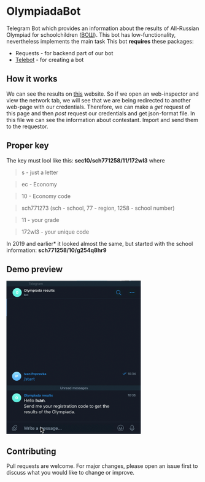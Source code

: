 # OlympiadaBot
Telegram Bot which provides an information about the results of All-Russian Olympiad for schoolchildren ([ВОШ](https://vos.olimpiada.ru/2020/school)). This bot has low-functionality, nevertheless implements the main task
This bot **requires** these packages:
* Requests - for backend part of our bot
* [Telebot](https://github.com/eternnoir/pyTelegramBotAPI) - for creating a bot

## How it works
We can see the results on [this](https://online.olimpiada.ru) website. So if we open an web-inspector and view the network tab, we will see that we are being redirected to another web-page with our credentials. Therefore, we can make a *get* request of this page and then *post* request our credentials and get json-format file. In this file we can see the information about contestant. Import and send them to the requestor.

## Proper key
The key must lool like this: **sec10/sch771258/11/172wl3** where
> s - just a letter

> ec - Economy

> 10 - Economy code

> sch771273 (sch - school, 77 - region, 1258 - school number)

> 11 - your grade

> 172wl3 - your unique code

In 2019 and earlier* it looked almost the same, but started with the school information: **sch771258/10/g254q8hr9**

## Demo preview
<img src="https://github.com/IvanTheBrains/OlympiadaBot/blob/main/demo_run.gif" width="350" height="400"/>

## Contributing
Pull requests are welcome. For major changes, please open an issue first to discuss what you would like to change or improve. 
